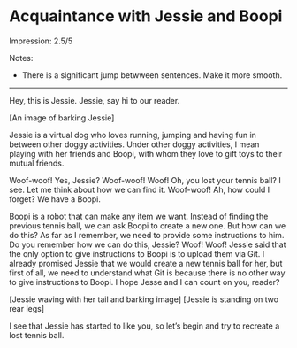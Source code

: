 # Acquaintance with Jessie and Boopi

Impression: 2.5/5

Notes:

- There is a significant jump betwween sentences. Make it more smooth.

---

Hey, this is Jessie. Jessie, say hi to our reader. 

[An image of barking Jessie] 

Jessie is a virtual dog who loves running, jumping and having fun in between other doggy activities. Under other doggy activities, I mean playing with her friends and Boopi, with whom they love to gift toys to their mutual friends. 

Woof-woof! Yes, Jessie? Woof-woof! Woof! Oh, you lost your tennis ball? I see. Let me think about how we can find it. Woof-woof! Ah, how could I forget? We have a Boopi. 

Boopi is a robot that can make any item we want. Instead of finding the previous tennis ball, we can ask Boopi to create a new one. But how can we do this? As far as I remember, we need to provide some instructions to him. Do you remember how we can do this, Jessie? Woof! Woof! Jessie said that the only option to give instructions to Boopi is to upload them via Git. I already promised Jessie that we would create a new tennis ball for her, but first of all, we need to understand what Git is because there is no other way to give instructions to Boopi. I hope Jesse and I can count on you, reader?

[Jessie waving with her tail and barking image]
[Jessie is standing on two rear legs]

I see that Jessie has started to like you, so let’s begin and try to recreate a lost tennis ball.
